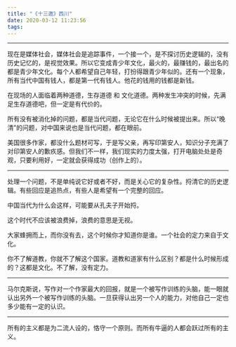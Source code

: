 ```yaml
---
title: "《十三邀》西川"
date: 2020-03-12 11:23:56
tags:
---
```


---- 

现在是媒体社会，媒体社会是追踪事件，一个接一个，是不探讨历史逻辑的，没有历史记忆的，是视觉效果。所以它变成青少年文化，最火的，最赚钱的，最出名的都是青少年文化。每个人都希望自己年轻，打扮得跟青少年似的。还有一个现象，所有当代中国有钱人，都是第一代有钱人。他花的钱用的钱都是新钱。

在现场的人面临着两种道德，生存道德 和 文化道德。两种发生冲突的时候，先满足生存道德吧，但一定是有代价的。

所有没有被消化掉的问题，都是当代问题，无论它在什么时候被提出来。所以“晚清”的问题，对中国来说也是当代问题，都在眼前。

美国很多作家，都没什么题材可写，于是写父亲，再写印第安人，知识分子充满了对印第安人的歉疚感。但我们不一样，我们现实的力度太强，打开电脑处处是奇观，只要利用好，一定就会获得成功（创作上的）。

---- 

处理一个问题，不是单纯说它好或者不好，而是关心它的复杂性。捋清它的历史逻辑。有些回应是追热点，有些人是希望有一个完整的回应。

中国当代为什么会这样，可能要从孔夫子开始捋。

这个时代不应该被浪费掉，浪费的意思是无视。

大家蜂拥而上，而你没有去，这个时候你才知道你是谁。一个社会的定力来自于文化。

你不了解道教，你就不了解这个国家。道教和道家有什么区别？都是什么时候形成的？这都是文化。不了解，没有定力。

---- 

马尔克斯说，写作对一个作家最大的回报，就是一个被写作训练的头脑，能一眼就认出另外一个被写作训练的头脑。一旦获得认出另一个人的能力，对他自己一定也多少能有一定的认识。

---- 

所有的主义都是为二流人设的，恪守一个原则。而所有牛逼的人都会跃过所有的主义。